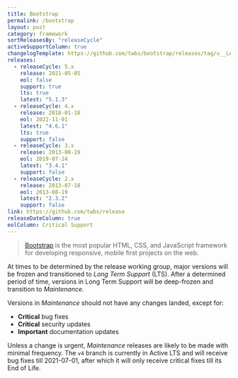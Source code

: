 ```yaml
---
title: Bootstrap
permalink: /bootstrap
layout: post
category: framework
sortReleasesBy: "releaseCycle"
activeSupportColumn: true
changelogTemplate: https://github.com/twbs/bootstrap/releases/tag/v__LATEST__
releases:
  - releaseCycle: 5.x
    release: 2021-05-05
    eol: false
    support: true
    lts: true
    latest: "5.1.3"
  - releaseCycle: 4.x
    release: 2018-01-18
    eol: 2022-11-01
    latest: "4.6.1"
    lts: true
    support: false
  - releaseCycle: 3.x
    release: 2013-08-19
    eol: 2019-07-24
    latest: "3.4.1"
    support: false
  - releaseCycle: 2.x
    release: 2013-07-18
    eol: 2013-08-19
    latest: "2.3.2"
    support: false
link: https://github.com/twbs/release
releaseDateColumn: true
eolColumn: Critical Support
---
```


> [Bootstrap](https://getbootstrap.com/) is the most popular HTML, CSS, and JavaScript framework for developing responsive, mobile first projects on the web.

At times to be determined by the release working group, major versions will be frozen and transitioned to _Long Term Support_ (LTS). After a determined period of time, versions in Long Term Support will be deep-frozen and transition to _Maintenance_.

Versions in _Maintenance_ should not have any changes landed, except for:

- **Critical** bug fixes
- **Critical** security updates
- **Important** documentation updates

Unless a change is urgent, _Maintenance_ releases are likely to be made with minimal frequency. The `v4` branch is currently in Active LTS and will receive bug fixes till 2021-07-01, after which it will only receive critical fixes till its End of Life.
